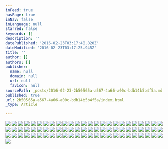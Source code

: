 ```yaml
---
inFeed: true
hasPage: true
inNav: false
inLanguage: null
starred: false
keywords: []
description: ''
datePublished: '2016-02-23T03:17:48.820Z'
dateModified: '2016-02-23T03:17:25.945Z'
title: ''
author: []
authors: []
publisher:
  name: null
  domain: null
  url: null
  favicon: null
sourcePath: _posts/2016-02-23-2b50565a-a567-4a66-a00c-bdb14b5b4f5a.md
published: true
url: 2b50565a-a567-4a66-a00c-bdb14b5b4f5a/index.html
_type: Article

---
```

![](https://the-grid-user-content.s3-us-west-2.amazonaws.com/8dfc0f50-cd12-44b5-ad6e-90ec17e973dd.jpg)
![](https://the-grid-user-content.s3-us-west-2.amazonaws.com/72df350a-311a-419f-ac58-3705acaa9d36.jpg)
![](https://the-grid-user-content.s3-us-west-2.amazonaws.com/9956d182-a889-4cd4-bc0a-cd950bcf5f26.jpg)
![](https://the-grid-user-content.s3-us-west-2.amazonaws.com/c057f127-dbe4-490c-a417-a7a6227fc41f.jpg)
![](https://the-grid-user-content.s3-us-west-2.amazonaws.com/73f6070a-03bb-4fd0-ba98-eb75f7fa51eb.jpg)
![](https://the-grid-user-content.s3-us-west-2.amazonaws.com/d0390feb-9b60-4da9-9ece-bfca2a0b911b.jpg)
![](https://the-grid-user-content.s3-us-west-2.amazonaws.com/75bc4aa2-cc27-4cd0-840d-ca540b2b55b2.jpg)
![](https://the-grid-user-content.s3-us-west-2.amazonaws.com/6fc795aa-11d4-431f-b53d-4af57ab4ed20.jpg)
![](https://the-grid-user-content.s3-us-west-2.amazonaws.com/6261f291-fa32-4e17-861f-5c5549374a57.jpg)
![](https://the-grid-user-content.s3-us-west-2.amazonaws.com/022668ed-e9bb-49a8-bdb5-9f4ced0d77f0.jpg)
![](https://the-grid-user-content.s3-us-west-2.amazonaws.com/a1ec5a7a-be55-4aae-937e-9dd8507dbce1.jpg)
![](https://the-grid-user-content.s3-us-west-2.amazonaws.com/900034bf-5195-4f27-8e5f-7211e65eb89b.jpg)
![](https://the-grid-user-content.s3-us-west-2.amazonaws.com/09d3c27d-10cc-4235-a0bd-3cefdda6ae3a.jpg)
![](https://the-grid-user-content.s3-us-west-2.amazonaws.com/7b6449a5-6dcb-4303-a3aa-1007e72bcdca.jpg)
![](https://the-grid-user-content.s3-us-west-2.amazonaws.com/387c9547-78e4-4f22-a969-e2e591e7ba1d.jpg)
![](https://the-grid-user-content.s3-us-west-2.amazonaws.com/c40c199e-dc02-4b8c-abd9-af0faf56bb07.jpg)
![](https://the-grid-user-content.s3-us-west-2.amazonaws.com/a7b35f9f-2b73-4c3d-b2c8-6b6d258b1967.jpg)
![](https://the-grid-user-content.s3-us-west-2.amazonaws.com/6f4a5061-80d8-44a3-9dfa-a806544c056a.jpg)
![](https://the-grid-user-content.s3-us-west-2.amazonaws.com/1b676ec3-f0f4-4ea8-abfc-97e3cee52ee7.jpg)
![](https://the-grid-user-content.s3-us-west-2.amazonaws.com/80e01cc7-43f5-4919-86a6-bd8cd02c3070.jpg)
![](https://the-grid-user-content.s3-us-west-2.amazonaws.com/d8e7f905-6f0f-4494-bca7-ad720de04dae.jpg)
![](https://the-grid-user-content.s3-us-west-2.amazonaws.com/df1aacfe-b87a-43c5-be13-b3d5a33f351d.jpg)
![](https://the-grid-user-content.s3-us-west-2.amazonaws.com/84876271-68ea-4fa2-8177-7a4af8da9bb4.jpg)
![](https://the-grid-user-content.s3-us-west-2.amazonaws.com/5452e3b5-c89f-458f-a2c9-1b4d52e6bc84.jpg)
![](https://the-grid-user-content.s3-us-west-2.amazonaws.com/7a36e63d-5976-44a1-b0fa-209ece8ce173.jpg)
![](https://the-grid-user-content.s3-us-west-2.amazonaws.com/d82101e5-6a50-439c-8a0c-d56076b5e9d2.jpg)
![](https://the-grid-user-content.s3-us-west-2.amazonaws.com/f909a708-a5fb-4155-94dc-c52856bcba43.jpg)
![](https://the-grid-user-content.s3-us-west-2.amazonaws.com/419f1ece-5940-4fe7-8585-2891ab4f1e20.jpg)
![](https://the-grid-user-content.s3-us-west-2.amazonaws.com/56b9dad0-31b7-4f92-83f6-662febed970c.jpg)
![](https://the-grid-user-content.s3-us-west-2.amazonaws.com/264b9719-84ce-414f-bd61-32b9d714ce25.jpg)
![](https://the-grid-user-content.s3-us-west-2.amazonaws.com/f638adf7-3beb-46fd-9c66-c192351f6210.jpg)
![](https://the-grid-user-content.s3-us-west-2.amazonaws.com/1dbbf52c-1fb1-4ee6-97b9-d0bf587b126a.jpg)
![](https://the-grid-user-content.s3-us-west-2.amazonaws.com/37f7e694-ca0a-4987-a09f-1294e8464531.jpg)
![](https://the-grid-user-content.s3-us-west-2.amazonaws.com/b42a8d07-8e7c-4c6e-a020-df31615778de.jpg)
![](https://the-grid-user-content.s3-us-west-2.amazonaws.com/75b4dae9-8e5f-4cec-bf6f-86dbb30ef309.jpg)
![](https://the-grid-user-content.s3-us-west-2.amazonaws.com/c3fe885e-589e-4fd2-9eab-1485a8edf4b5.jpg)
![](https://the-grid-user-content.s3-us-west-2.amazonaws.com/2e7a37e0-0db9-4d1c-947f-079386b3d13c.jpg)
![](https://the-grid-user-content.s3-us-west-2.amazonaws.com/54d40050-75a2-4288-a53d-b78efe8b2152.jpg)
![](https://the-grid-user-content.s3-us-west-2.amazonaws.com/91beb5fe-9b6a-4c7f-a105-16ca9300a932.jpg)
![](https://the-grid-user-content.s3-us-west-2.amazonaws.com/73aee7fd-3196-4267-8b31-fd264a2f7cf6.jpg)
![](https://the-grid-user-content.s3-us-west-2.amazonaws.com/126e3655-2cd3-4a69-85ef-cf2d11a75517.jpg)
![](https://the-grid-user-content.s3-us-west-2.amazonaws.com/f3c20c69-9eb9-4c12-9fc5-f546d9d35319.jpg)
![](https://the-grid-user-content.s3-us-west-2.amazonaws.com/58f6ba21-1ec7-4e58-a209-f0f32a97bad3.jpg)
![](https://the-grid-user-content.s3-us-west-2.amazonaws.com/75af107b-70ac-4cab-b8ee-6f4b23b3b75e.jpg)
![](https://the-grid-user-content.s3-us-west-2.amazonaws.com/b473ef74-b859-4a31-b07e-cc4ac2ad19e5.jpg)
![](https://the-grid-user-content.s3-us-west-2.amazonaws.com/7c31a4da-1515-4f73-a292-35bcf00effcd.jpg)
![](https://the-grid-user-content.s3-us-west-2.amazonaws.com/ba3c520a-8a12-4ccd-91b0-b40003604703.jpg)
![](https://the-grid-user-content.s3-us-west-2.amazonaws.com/0f1c629b-1ea4-4261-8a9c-3edeeff8a57a.jpg)
![](https://the-grid-user-content.s3-us-west-2.amazonaws.com/299fd8d9-334d-429e-b0c3-4d2bfb43b7aa.jpg)
![](https://the-grid-user-content.s3-us-west-2.amazonaws.com/698b6fd5-1daa-469e-a539-98d611193dcc.jpg)
![](https://the-grid-user-content.s3-us-west-2.amazonaws.com/2a9d321f-d229-48fa-a1ca-6a7a68661f2d.jpg)
![](https://the-grid-user-content.s3-us-west-2.amazonaws.com/5dc8719b-20b0-4a59-b240-6de3e43db50c.jpg)
![](https://the-grid-user-content.s3-us-west-2.amazonaws.com/7b391c49-bf61-4307-bc1b-0c4d06e67cad.jpg)
![](https://the-grid-user-content.s3-us-west-2.amazonaws.com/f5596910-687b-4e76-b2ee-d5216312fd10.jpg)
![](https://the-grid-user-content.s3-us-west-2.amazonaws.com/890a8ab2-f2ee-4fe5-b545-433ecd02daa0.jpg)
![](https://the-grid-user-content.s3-us-west-2.amazonaws.com/080dbc26-33eb-4112-8bfd-02d7bb8d5471.jpg)
![](https://the-grid-user-content.s3-us-west-2.amazonaws.com/9c63d4b3-f4bc-4fed-a55a-0de521261869.jpg)
![](https://the-grid-user-content.s3-us-west-2.amazonaws.com/883d9611-8916-4a25-868c-e6870558da69.jpg)
![](https://the-grid-user-content.s3-us-west-2.amazonaws.com/6968d08b-73eb-47e0-b490-65de263b5c90.jpg)
![](https://the-grid-user-content.s3-us-west-2.amazonaws.com/5c322bf5-e5bf-4713-b02a-5771dcaba26d.jpg)
![](https://the-grid-user-content.s3-us-west-2.amazonaws.com/8232a1d9-1f40-4568-9209-9f685a599ab7.jpg)
![](https://the-grid-user-content.s3-us-west-2.amazonaws.com/7582d2bc-7891-4304-9cd7-998750b971e2.jpg)
![](https://the-grid-user-content.s3-us-west-2.amazonaws.com/4ba337a4-0e9f-40bf-a08f-b6e9f6afbed0.jpg)
![](https://the-grid-user-content.s3-us-west-2.amazonaws.com/ace51a9f-3507-43e8-95c1-fcde2ad46b29.jpg)
![](https://the-grid-user-content.s3-us-west-2.amazonaws.com/56ca53ee-b2ca-4c83-b764-5012e1bc06cd.jpg)
![](https://the-grid-user-content.s3-us-west-2.amazonaws.com/f15e91a4-2a18-45ad-85ce-60313ff5754f.jpg)
![](https://the-grid-user-content.s3-us-west-2.amazonaws.com/03a534dc-7d6c-48c8-9c2e-b99ff208b956.jpg)
![](https://the-grid-user-content.s3-us-west-2.amazonaws.com/84e5a48d-ec9a-48fd-8092-5da7cc660ce7.jpg)
![](https://the-grid-user-content.s3-us-west-2.amazonaws.com/e3845f35-0242-44ba-9c88-e229a458f303.jpg)
![](https://the-grid-user-content.s3-us-west-2.amazonaws.com/d202bb6f-c6ca-474e-98b9-c6dfd27ab2de.jpg)
![](https://the-grid-user-content.s3-us-west-2.amazonaws.com/fff66079-a4d6-44de-8823-9a8678c9a90b.jpg)
![](https://the-grid-user-content.s3-us-west-2.amazonaws.com/8ee1a954-4860-4be5-adcf-57dada2872d4.jpg)
![](https://the-grid-user-content.s3-us-west-2.amazonaws.com/7b972f04-5df8-4f02-bf1b-10b179b756f6.jpg)
![](https://the-grid-user-content.s3-us-west-2.amazonaws.com/df9e7a13-e13b-4e99-b780-224d2f84a52c.jpg)
![](https://the-grid-user-content.s3-us-west-2.amazonaws.com/d4859e82-84e9-4409-bf51-67994ec0b59a.jpg)
![](https://the-grid-user-content.s3-us-west-2.amazonaws.com/c22435dc-8cde-466d-b381-13f4cf910da4.jpg)